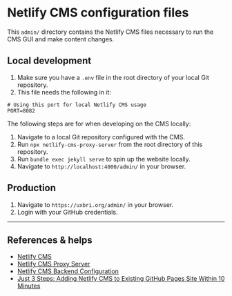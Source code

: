 # Netlify CMS configuration files

This `admin/` directory contains the Netlify CMS files necessary to run the CMS GUI and make content changes.

## Local development

1. Make sure you have a `.env` file in the root directory of your local Git repository.
2. This file needs the following in it:

```env
# Using this port for local Netlify CMS usage
PORT=8082
```

The following steps are for when developing on the CMS locally:

1. Navigate to a local Git repository configured with the CMS.
2. Run `npx netlify-cms-proxy-server` from the root directory of this repository.
3. Run `bundle exec jekyll serve` to spin up the website locally.
4. Navigate to `http://localhost:4000/admin/` in your browser.

## Production

1. Navigate to `https://uxbri.org/admin/` in your browser.
2. Login with your GitHub credentials.

---

## References & helps

* [Netlify CMS](https://github.com/netlify/netlify-cms/tree/master#readme)
* [Netlify CMS Proxy Server](https://www.npmjs.com/package/netlify-cms-proxy-server)
* [Netlify CMS Backend Configuration](https://www.netlifycms.org/docs/backends-overview)
* [Just 3 Steps: Adding Netlify CMS to Existing GitHub Pages Site Within 10 Minutes](https://cnly.github.io/2018/04/14/just-3-steps-adding-netlify-cms-to-existing-github-pages-site-within-10-minutes.html)
